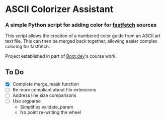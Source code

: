 # ASCII Colorizer Assistant
### A simple Python script for adding color for [fastfetch](https://github.com/fastfetch-cli/fastfetch) sources

This script allows the creation of a numbered color guide from an ASCII art text file. This can then be merged back together, allowing easier complex coloring for fastfetch.

Project established in part of [Boot.dev](https://www.boot.dev?bannerlord=flamesoulis)'s course work.

## To Do
- [x] Complete merge_mask function
- [ ] Be more compliant about file extensions
- [ ] Address line size comparisons
- [ ] Use argparse
  * Simplifies validate_param
  * No point re-writing the wheel